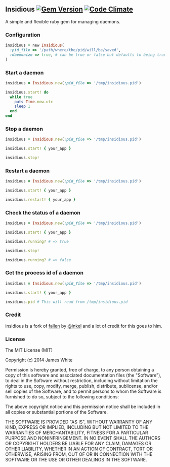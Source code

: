 Insidious [![Gem Version](http://img.shields.io/gem/v/insidious.svg)](https://rubygems.org/gems/insidious) [![Code Climate](http://img.shields.io/codeclimate/github/jamesrwhite/insidious.svg)](https://codeclimate.com/github/jamesrwhite/insidious)
----------

A simple and flexible ruby gem for managing daemons.

### Configuration

````ruby
insidious = new Insidious(
  :pid_file => '/path/where/the/pid/will/be/saved',
  :daemonize => true, # can be true or false but defaults to being true
)
````

### Start a daemon

````ruby
insidious = Insidious.new(:pid_file => '/tmp/insidious.pid')

insidious.start! do
  while true
    puts Time.now.utc
    sleep 1
  end
end
````

### Stop a daemon

````ruby
insidious = Insidious.new(:pid_file => '/tmp/insidious.pid')

insidious.start! { your_app }

insidious.stop!
````

### Restart a daemon

````ruby
insidious = Insidious.new(:pid_file => '/tmp/insidious.pid')

insidious.start! { your_app }

insidious.restart! { your_app }
````

### Check the status of a daemon

````ruby
insidious = Insidious.new(:pid_file => '/tmp/insidious.pid')

insidious.start! { your_app }

insidious.running? # => true

insidious.stop!

insidious.running? # => false
````

### Get the process id of a daemon

````ruby
insidious = Insidious.new(:pid_file => '/tmp/insidious.pid')

insidious.start! { your_app }

insidious.pid # This will read from /tmp/insidious.pid
````

### Credit

insidious is a fork of [fallen](https://github.com/inkel/fallen) by [@inkel](https://github.com/inkel) and a lot of credit for this goes to him.

### License

The MIT License (MIT)

Copyright (c) 2014 James White

Permission is hereby granted, free of charge, to any person obtaining a copy
of this software and associated documentation files (the "Software"), to deal
in the Software without restriction, including without limitation the rights
to use, copy, modify, merge, publish, distribute, sublicense, and/or sell
copies of the Software, and to permit persons to whom the Software is
furnished to do so, subject to the following conditions:

The above copyright notice and this permission notice shall be included in all
copies or substantial portions of the Software.

THE SOFTWARE IS PROVIDED "AS IS", WITHOUT WARRANTY OF ANY KIND, EXPRESS OR
IMPLIED, INCLUDING BUT NOT LIMITED TO THE WARRANTIES OF MERCHANTABILITY,
FITNESS FOR A PARTICULAR PURPOSE AND NONINFRINGEMENT. IN NO EVENT SHALL THE
AUTHORS OR COPYRIGHT HOLDERS BE LIABLE FOR ANY CLAIM, DAMAGES OR OTHER
LIABILITY, WHETHER IN AN ACTION OF CONTRACT, TORT OR OTHERWISE, ARISING FROM,
OUT OF OR IN CONNECTION WITH THE SOFTWARE OR THE USE OR OTHER DEALINGS IN THE
SOFTWARE.
